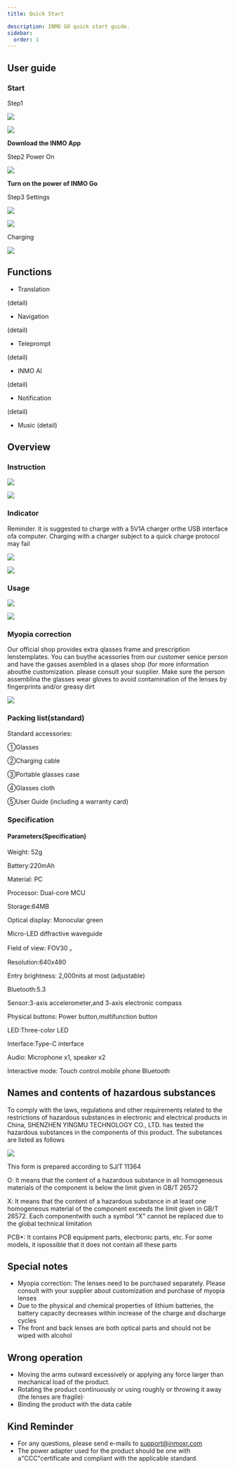 ```yaml
---
title: Quick Start

description: INMO GO quick start guide.
sidebar:
  order: 1
---
```

## User guide

### Start

Step1

[![](public/icons/google-download.svg)](https://play.google.com/store/apps/details?id=com.inmo.inmoglasses)

[![](public/icons/apple-download.svg)](https://apps.apple.com/in/app/inmo-go/id6479473374)

**Download the  INMO App**

Step2 Power On

![](public/images/go/go-user-instruction-poweron.PNG)

**Turn on the power of INMO Go**

Step3 Settings

![](public/images/go/go-user-instruction-setting1.PNG)

![](public/images/go/go-user-instruction-setting2.PNG)

Charging

![](public/images/go/go-user-instruction-charging1.png)

## Functions

* Translation

(detail)

* Navigation

(detail)

* Teleprompt

(detail)

* INMO AI

(detail)

* Notification

(detail)

* Music
  (detail)

## Overview

### Instruction

![](public/images/go/go-user-instruction-introduction1.png)

![](public/images/go/go-user-instruction-introduction2.png)

### Indicator

Reminder. lt is suggested to charge with a 5V1A charger orthe USB interface ofa computer. Charging with a charger subject to a quick charge protocol may fail

![](public/images/go/go-user-instruction-2.png)

![](public/images/go/go-user-instruction-3.png)

### Usage

![](public/images/go/go-user-instruction-usage-1.png)

![](public/images/go/go-user-instruction-usage-2.png)

### Myopia correction

Our official shop provides extra qlasses frame and prescription lenstemplates. You can buythe acessories from our customer senice person and have the gasses asembled in a qlases shop (for more information abouthe customization. please consult your suoplier. Make sure the person assemblina the glasses wear gloves to avoid contamination of the lenses by fingerprints and/or greasy dirt

![](public/images/go/go-user-instruction-myopia.png)

### Packing list(standard)&#x20;

Standard    accessories:

①Glasses  &#x20;

②Charging cable    &#x20;

③Portable glasses case   &#x20;

④Glasses cloth   &#x20;

⑤User Guide (including a warranty card)

### Specification

#### Parameters(Specification)

Weight: 52g

Battery:220mAh

Material: PC

Processor: Dual-core MCU

Storage:64MB

Optical display: Monocular green

Micro-LED diffractive waveguide

Field of view: FOV30 。

Resolution:640x480

Entry brightness: 2,000nits at most (adjustable)

Bluetooth:5.3

Sensor:3-axis accelerometer,and 3-axis electronic compass

Physical buttons: Power button,multifunction button

LED:Three-color LED

Interface:Type-C interface

Audio: Microphone x1, speaker x2

Interactive mode: Touch control.mobile phone Bluetooth

## Names and contents of hazardous substances

To comply with the laws, regulations and other requirements related to the restrictions of hazardous substances in electronic and electrical products in China, SHENZHEN YINGMU TECHNOLOGY CO., LTD. has tested the hazardous substances in the components of this product. The substances are listed as follows

![](public/images/go/go-user-instruction-hazardous.png)

This form is prepared according to SJ/T 11364

O: lt means that the content of a hazardous substance in all homogeneous materials of the component is below the limit given in GB/T 26572

X: lt means that the content of a hazardous substance in at least one homogeneous material of the component exceeds the limit given in GB/T 26572. Each componentwith such a symbol “X" cannot be replaced due to the global technical limitation

PCB\*: lt contains PCB equipment parts, electronic parts, etc. For some models, it ispossible that it does not contain all these parts

## Special notes

* Myopia correction: The lenses need to be purchased separately. Please consult with your supplier about customization and purchase of myopia lenses
* Due to the physical and chemical properties of lithium batteries, the battery capacity decreases within increase of the charge and discharge cycles
* The front and back lenses are both optical parts and should not be wiped with alcohol

## Wrong operation

* Moving the arms outward excessively or applying any force larger than mechanical load of the product.&#x20;
* Rotating the product continuously or using roughly or throwing it away (the lenses are fragile)·
* Binding the product with the data cable

## Kind Reminder

* For any questions, please send e-mails to support@inmoxr.com
* The power adapter used for the product should be one with a"CCC"certificate and compliant with the applicable standard.
